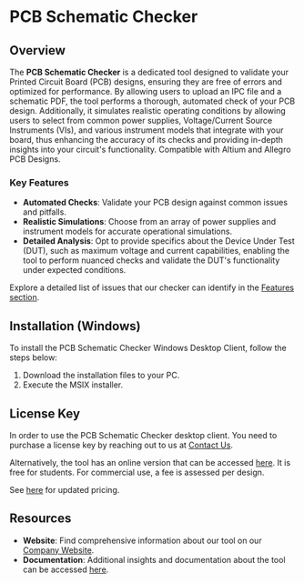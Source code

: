 # PCB Schematic Checker

## Overview

The **PCB Schematic Checker** is a dedicated tool designed to validate your Printed Circuit Board (PCB) designs, ensuring they are free of errors and optimized for performance. By allowing users to upload an IPC file and a schematic PDF, the tool performs a thorough, automated check of your PCB design. Additionally, it simulates realistic operating conditions by allowing users to select from common power supplies, Voltage/Current Source Instruments (VIs), and various instrument models that integrate with your board, thus enhancing the accuracy of its checks and providing in-depth insights into your circuit's functionality. Compatible with Altium and Allegro PCB Designs.

### Key Features
- **Automated Checks**: Validate your PCB design against common issues and pitfalls.
- **Realistic Simulations**: Choose from an array of power supplies and instrument models for accurate operational simulations.
- **Detailed Analysis**: Opt to provide specifics about the Device Under Test (DUT), such as maximum voltage and current capabilities, enabling the tool to perform nuanced checks and validate the DUT's functionality under expected conditions.
  
Explore a detailed list of issues that our checker can identify in the [Features section](#features).

## Installation (Windows)

To install the PCB Schematic Checker Windows Desktop Client, follow the steps below:

1. Download the installation files to your PC.
2. Execute the MSIX installer.
   
## License Key

In order to use the PCB Schematic Checker desktop client. You need to purchase a license key by reaching out to us at [Contact Us](https://www.simulatetest.com/ContactUs).

Alternatively, the tool has an online version that can be accessed [here](http://app.simulatetest.com). 
It is free for students. For commercial use, a fee is assessed per design. 

See [here](http://www.simulatetest.com/Pricing) for updated pricing.

## Resources

- **Website**: Find comprehensive information about our tool on our [Company Website](http://www.simulatetest.com).
- **Documentation**: Additional insights and documentation about the tool can be accessed [here](http://docs.simulatetest.com).
